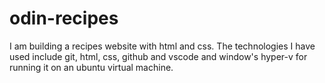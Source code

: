 # odin-recipes
I am building a recipes website with html and css. The technologies I have used include git, html, css, github and vscode and window's hyper-v for running it on an ubuntu virtual machine.